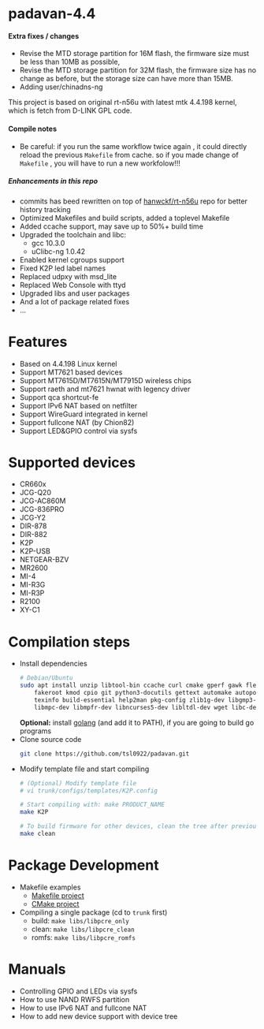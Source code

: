# padavan-4.4 #

#### Extra fixes / changes
- Revise the MTD storage partition for 16M flash, the firmware size must be less than 10MB as possible,
- Revise the MTD storage partition for 32M flash, the firmware size has no change as before, but the storage size can have more than 15MB.
- Adding user/chinadns-ng 

This project is based on original rt-n56u with latest mtk 4.4.198 kernel, which is fetch from D-LINK GPL code.

#### Compile notes
- Be careful: if you run the same workflow twice again , it could directly reload the previous `Makefile` from cache. 
  so if you made change of `Makefile` , you will have to run a new workfolow!!!

##### Enhancements in this repo

- commits has beed rewritten on top of [hanwckf/rt-n56u](https://github.com/hanwckf/rt-n56u) repo for better history tracking
- Optimized Makefiles and build scripts, added a toplevel Makefile
- Added ccache support, may save up to 50%+ build time
- Upgraded the toolchain and libc:
  - gcc 10.3.0
  - uClibc-ng 1.0.42
 - Enabled kernel cgroups support
 - Fixed K2P led label names
 - Replaced udpxy with msd_lite
 - Replaced Web Console with ttyd
 - Upgraded libs and user packages
 - And a lot of package related fixes
 - ...

# Features

- Based on 4.4.198 Linux kernel
- Support MT7621 based devices
- Support MT7615D/MT7615N/MT7915D wireless chips
- Support raeth and mt7621 hwnat with legency driver
- Support qca shortcut-fe
- Support IPv6 NAT based on netfilter
- Support WireGuard integrated in kernel
- Support fullcone NAT (by Chion82)
- Support LED&GPIO control via sysfs

# Supported devices

- CR660x
- JCG-Q20
- JCG-AC860M
- JCG-836PRO
- JCG-Y2
- DIR-878
- DIR-882
- K2P
- K2P-USB
- NETGEAR-BZV
- MR2600
- MI-4
- MI-R3G
- MI-R3P
- R2100
- XY-C1

# Compilation steps

- Install dependencies
  ```sh
  # Debian/Ubuntu
  sudo apt install unzip libtool-bin ccache curl cmake gperf gawk flex bison nano xxd \
      fakeroot kmod cpio git python3-docutils gettext automake autopoint \
      texinfo build-essential help2man pkg-config zlib1g-dev libgmp3-dev \
      libmpc-dev libmpfr-dev libncurses5-dev libltdl-dev wget libc-dev-bin
  ```
  **Optional:** install [golang](https://go.dev/doc/install) (and add it to PATH), if you are going to build go programs
- Clone source code
  ```sh
  git clone https://github.com/tsl0922/padavan.git
  ```
- Modify template file and start compiling
  ```sh
  # (Optional) Modify template file
  # vi trunk/configs/templates/K2P.config

  # Start compiling with: make PRODUCT_NAME
  make K2P

  # To build firmware for other devices, clean the tree after previous build
  make clean
  ```

# Package Development

- Makefile examples
  - [Makefile project](trunk/libs/libpcre/Makefile) 
  - [CMake project](trunk/user/ttyd/Makefile)
- Compiling a single package (cd to `trunk` first)
  - build: `make libs/libpcre_only`
  - clean: `make libs/libpcre_clean`
  - romfs: `make libs/libpcre_romfs`

# Manuals

- Controlling GPIO and LEDs via sysfs
- How to use NAND RWFS partition
- How to use IPv6 NAT and fullcone NAT
- How to add new device support with device tree
